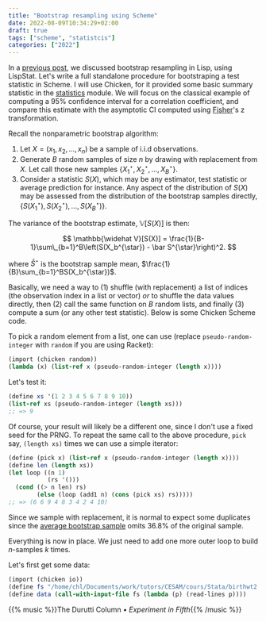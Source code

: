 ```yaml
---
title: "Bootstrap resampling using Scheme"
date: 2022-08-09T10:34:29+02:00
draft: true
tags: ["scheme", "statistcis"]
categories: ["2022"]
---
```


In a [previous post], we discussed bootstrap resampling in Lisp, using LispStat. Let's write a full standalone procedure for bootstraping a test statistic in Scheme. I will use Chicken, for it provided some basic summary statistic in the [statistics] module. We will focus on the classical example of computing a 95% confidence interval for a correlation coefficient, and compare this estimate with the asymptotic CI computed using [Fisher]'s z transformation.

Recall the nonparametric bootstrap algorithm:

1. Let $X = (x_1, x_2, \dots, x_n)$ be a sample of i.i.d observations.
2. Generate $B$ random samples of size $n$ by drawing with replacement from $X$. Let call those new samples $\{X_1^{\star}, X_2^{\star},\dots, X_B^{\star}\}$.
3. Consider a statistic $S(X)$, which may be any estimator, test statistic or average prediction for instance. Any aspect of the distribution of $S(X)$ may be assessed from the distribution of the bootstrap samples directly, $\{S(X_1^{\star}), S(X_2^{\star}),\dots, S(X_B^{\star})\}$.

The variance of the bootstrap estimate, $\mathbb{V}[S(X)]$ is then:

$$ \mathbb{\widehat V}[S(X)] = \frac{1}{B-1}\sum\_{b=1}^B\left(S(X_b^{\star}) - \bar S^{\star}\right)^2. $$

where $\bar S^{\star}$ is the bootstrap sample mean, $\frac{1}{B}\sum_{b=1}^BS(X_b^{\star})$.

Basically, we need a way to (1) shuffle (with replacement) a list of indices (the observation index in a list or vector) _or_ to shuffle the data values directly, then (2) call the same function on $B$ random lists, and finally (3) compute a sum (or any other test statistic). Below is some Chicken Scheme code.

To pick a random element from a list, one can use (replace `pseudo-random-integer` with `random` if you are using Racket):

```scheme
(import (chicken random))
(lambda (x) (list-ref x (pseudo-random-integer (length x))))
```

Let's test it:

```scheme
(define xs '(1 2 3 4 5 6 7 8 9 10))
(list-ref xs (pseudo-random-integer (length xs)))
;; => 9
```

Of course, your result will likely be a different one, since I don't use a fixed seed for the PRNG. To repeat the same call to the above procedure, `pick` say, `(length xs)` times we can use a simple iterator:

```scheme
(define (pick x) (list-ref x (pseudo-random-integer (length x))))
(define len (length xs))
(let loop ((n 1)
           (rs '()))
  (cond ((> n len) rs)
        (else (loop (add1 n) (cons (pick xs) rs)))))
;; => (6 6 9 4 8 3 4 2 4 10)
```

Since we sample with replacement, it is normal to expect some duplicates since the [average bootstrap sample] omits 36.8% of the original sample.

Everything is now in place. We just need to add one more outer loop to build $n$-samples $k$ times.

Let's first get some data:

```scheme
(import (chicken io))
(define fs "/home/chl/Documents/work/tutors/CESAM/cours/Stata/birthwt2.csv")
(define data (call-with-input-file fs (lambda (p) (read-lines p))))
```


{{% music %}}The Durutti Column • _Experiment in Fifth_{{% /music %}}


[previous post]: /post/bootstraping-lisp/
[statistics]: https://wiki.call-cc.org/eggref/5/statistics
[fisher]: https://en.wikipeadia.org/wiki/Fisher_transformation
[average bootstrap sample]: https://blogs.sas.com/content/iml/2017/06/28/average-bootstrap-sample-omits-data.html
